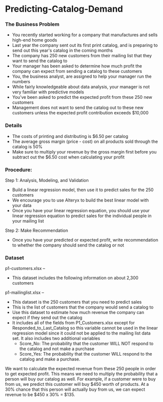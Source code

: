 # Predicting-Catalog-Demand

### The Business Problem
- You recently started working for a company that manufactures and sells high-end home goods
- Last year the company sent out its first print catalog, and is preparing to send out this year's catalog in the coming months
- The company has 250 new customers from their mailing list that they want to send the catalog to
- Your manager has been asked to determine how much profit the company can expect from sending a catalog to these customers
- You, the business analyst, are assigned to help your manager run the numbers
- While fairly knowledgeable about data analysis, your manager is not very familiar with predictive models
- You’ve been asked to predict the expected profit from these 250 new customers
- Management does not want to send the catalog out to these new customers unless the expected profit contribution exceeds $10,000

### Details
- The costs of printing and distributing is $6.50 per catalog
- The average gross margin (price - cost) on all products sold through the catalog is 50%
- Make sure to multiply your revenue by the gross margin first before you subtract out the $6.50 cost when calculating your profit


### Procedure:

Step 1: Analysis, Modeling, and Validation
- Build a linear regression model, then use it to predict sales for the 250 customers
- We encourage you to use Alteryx to build the best linear model with your data
- Once you have your linear regression equation, you should use your linear regression equation to predict sales for the individual people in your mailing list

Step 2: Make Recommendation
- Once you have your predicted or expected profit, write recommendation to whether the company should send the catalog or not

### Dataset
p1-customers.xlsx – 
- This dataset includes the following information on about 2,300 customers

p1-mailinglist.xlsx – 
- This dataset is the 250 customers that you need to predict sales
- This is the list of customers that the company would send a catalog to
- Use this dataset to estimate how much revenue the company can expect if they send out the catalog
- It includes all of the fields from P1_Customers.xlsx except for Responded_to_Last_Catalog so this variable cannot be used in the linear regression model since it could not be applied to the mailing list data set. It also includes two additional variables
  - Score_No: The probability that the customer WILL NOT respond to the catalog and not make a purchase
  - Score_Yes: The probability that the customer WILL respond to the catalog and make a purchase.

We want to calculate the expected revenue from these 250 people in order to get expected profit. This means we need to multiply the probability that a person will buy our catalog as well. For example, if a customer were to buy from us, we predict this customer will buy $450 worth of products. At a 30% chance that this person will actually buy from us, we can expect revenue to be $450 x 30% = $135.
